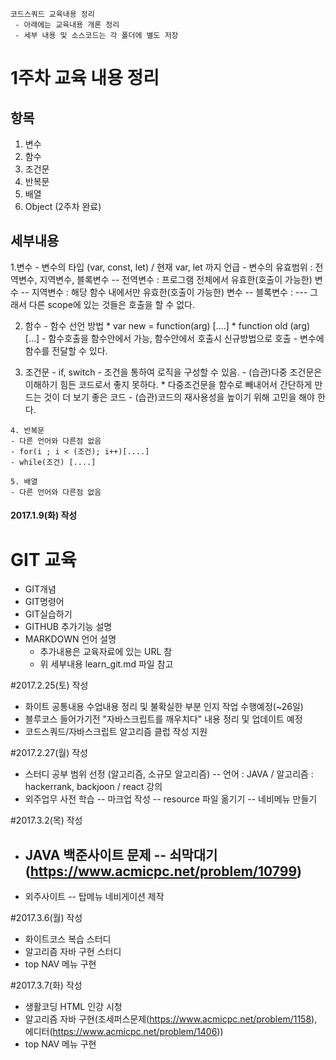 
```
코드스쿼드 교육내용 정리
 - 아래에는 교육내용 개론 정리  
 - 세부 내용 및 소스코드는 각 폴더에 별도 저장  
```

# 1주차 교육 내용 정리
## 항목
   1. 변수
   2. 함수
   3. 조건문
   4. 반복문
   5. 배열
   6. Object (2주차 완료)


## 세부내용
   1.변수
    - 변수의 타입 (var, const, let) / 현재 var, let 까지 언급
    - 변수의 유효범위 : 전역변수, 지역변수, 블록변수
     -- 전역변수 : 프로그램 전체에서 유효한(호출이 가능한) 변수 
     -- 지역변수 : 해당 함수 내에서만 유효한(호출이 가능한) 변수
     -- 블록변수 : 
       --- 그래서 다른 scope에 있는 것들은 호출을 할 수 없다.

   2. 함수
    - 함수 선언 방법
     * var new = function(arg) [....]
     * function old  (arg) [...]
    - 함수호출을 함수안에서 가능, 함수안에서 호출시 신규방법으로 호출
    - 변수에 함수를 전달할 수 있다.

   3. 조건문
    - if, switch 
    - 조건을 통하여 로직을 구성할 수 있음.
    - (습관)다중 조건문은 이해하기 힘든 코드로서 좋지 못하다.
     * 다중조건문을 함수로 빼내어서 간단하게 만드는 것이 더 보기 좋은 코드
    - (습관)코드의 재사용성을 높이기 위해 고민을 해야 한다.

    4. 반복문
    - 다른 언어와 다른점 없음
    - for(i ; i < (조건); i++)[....]
    - while(조건) [....]

    5. 배열
    - 다른 언어와 다른점 없음

#### 2017.1.9(화) 작성
# GIT 교육
 - GIT개념 
 - GIT명령어 
 - GIT실습하기  
 - GITHUB 추가기능 설명  
 - MARKDOWN 언어 설명
   * 추가내용은 교육자료에 있는 URL 참
   * 위 세부내용 learn_git.md 파일 참고


#2017.2.25(토) 작성
 - 화이트 공통내용 수업내용 정리 및 불확실한 부분 인지 작업 수행예정(~26일)
 - 블루코스 들어가기전 "자바스크립트를 깨우치다" 내용 정리 및 업데이트 예정
 - 코드스쿼드/자바스크립트 알고리즘 클럽 작성 지원

#2017.2.27(월) 작성
 - 스터디 공부 범위 선정 (알고리즘, 소규모 알고리즘)
   -- 언어 : JAVA / 알고리즘 : hackerrank, backjoon / react 강의
 - 외주업무 사전 학습 
   -- 마크업 작성 
   -- resource 파일 옮기기
   -- 네비메뉴 만들기
    
#2017.3.2(목) 작성
 - JAVA 백준사이트 문제 
   -- 쇠막대기(https://www.acmicpc.net/problem/10799)
   --  
 - 외주사이트 
   -- 탑메뉴 네비게이션 제작  

#2017.3.6(월) 작성 
  - 화이트코스 복습 스터디
  - 알고리즘 자바 구현 스터디 
  - top NAV 메뉴 구현 

#2017.3.7(화) 작성 
  - 생활코딩 HTML 인강 시청
  - 알고리즘 자바 구현(조세퍼스문제(https://www.acmicpc.net/problem/1158), 에디터(https://www.acmicpc.net/problem/1406)) 
  - top NAV 메뉴 구현